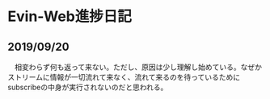 # Evin-Web進捗日記

## 2019/09/20

　相変わらず何も返って来ない。ただし、原因は少し理解し始めている。なぜかストリームに情報が一切流れて来なく、流れて来るのを待っているためにsubscribeの中身が実行されないのだと思われる。

